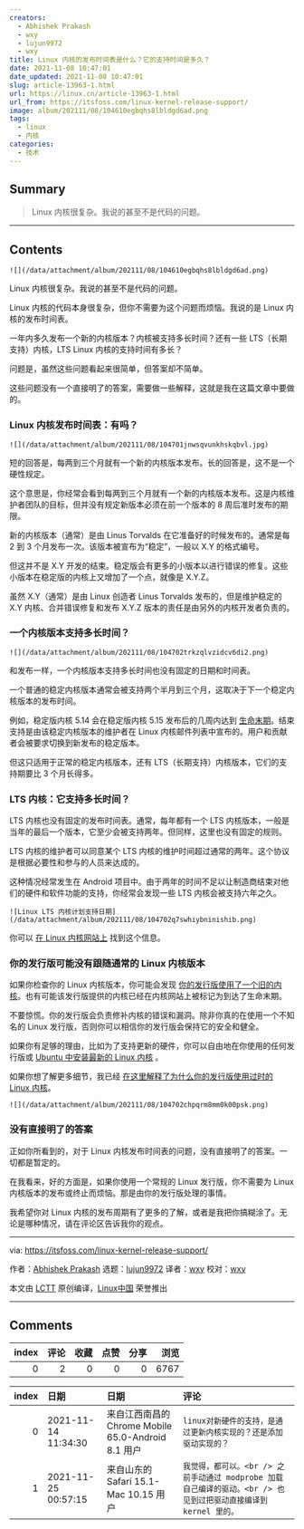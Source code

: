 ```yaml
---
creators:
  - Abhishek Prakash
  - wxy
  - lujun9972
  - wxy
title: Linux 内核的发布时间表是什么？它的支持时间是多久？
date: 2021-11-08 10:47:01
date_updated: 2021-11-08 10:47:01
slug: article-13963-1.html
url: https://linux.cn/article-13963-1.html
url_from: https://itsfoss.com/linux-kernel-release-support/
image: album/202111/08/104610egbqhs8lbldgd6ad.png
tags:
  - linux
  - 内核
categories:
  - 技术
---
```


## Summary

> Linux 内核很复杂。我说的甚至不是代码的问题。

***

<!-- more -->

## Contents

`![](/data/attachment/album/202111/08/104610egbqhs8lbldgd6ad.png)`

Linux 内核很复杂。我说的甚至不是代码的问题。

Linux 内核的代码本身很复杂，但你不需要为这个问题而烦恼。我说的是 Linux 内核的发布时间表。

一年内多久发布一个新的内核版本？内核被支持多长时间？还有一些 LTS（长期支持）内核，LTS Linux 内核的支持时间有多长？

问题是，虽然这些问题看起来很简单，但答案却不简单。

这些问题没有一个直接明了的答案，需要做一些解释，这就是我在这篇文章中要做的。

### Linux 内核发布时间表：有吗？

`![](/data/attachment/album/202111/08/104701jnwsqvunkhskqbvl.jpg)`

短的回答是，每两到三个月就有一个新的内核版本发布。长的回答是，这不是一个硬性规定。

这个意思是，你经常会看到每两到三个月就有一个新的内核版本发布。这是内核维护者团队的目标，但并没有规定新版本必须在前一个版本的 8 周后准时发布的期限。

新的内核版本（通常）是由 Linus Torvalds 在它准备好的时候发布的。通常是每 2 到 3 个月发布一次。该版本被宣布为“稳定”，一般以 X.Y 的格式编号。

但这并不是 X.Y 开发的结束。稳定版会有更多的小版本以进行错误的修复。这些小版本在稳定版的内核上又增加了一个点，就像是 X.Y.Z。

虽然 X.Y（通常）是由 Linux 创造者 Linus Torvalds 发布的，但是维护稳定的 X.Y 内核、合并错误修复和发布 X.Y.Z 版本的责任是由另外的内核开发者负责的。

### 一个内核版本支持多长时间？

`![](/data/attachment/album/202111/08/104702trkzqlvzidcv6di2.png)`

和发布一样，一个内核版本支持多长时间也没有固定的日期和时间表。

一个普通的稳定内核版本通常会被支持两个半月到三个月，这取决于下一个稳定内核版本的发布时间。

例如，稳定版内核 5.14 会在稳定版内核 5.15 发布后的几周内达到 [生命末期](https://itsfoss.com/end-of-life-ubuntu/)。结束支持是由该稳定内核版本的维护者在 Linux 内核邮件列表中宣布的。用户和贡献者会被要求切换到新发布的稳定版本。

但这只适用于正常的稳定内核版本，还有 LTS（长期支持）内核版本，它们的支持期要比 3 个月长得多。

### LTS 内核：它支持多长时间？

LTS 内核也没有固定的发布时间表。通常，每年都有一个 LTS 内核版本，一般是当年的最后一个版本，它至少会被支持两年。但同样，这里也没有固定的规则。

LTS 内核的维护者可以同意某个 LTS 内核的维护时间超过通常的两年。这个协议是根据必要性和参与的人员来达成的。

这种情况经常发生在 Android 项目中。由于两年的时间不足以让制造商结束对他们的硬件和软件功能的支持，你经常会发现一些 LTS 内核会被支持六年之久。

`![Linux LTS 内核计划支持日期](/data/attachment/album/202111/08/104702q7swhiybninishib.png)`

你可以 [在 Linux 内核网站上](https://www.kernel.org/category/releases.html) 找到这个信息。

### 你的发行版可能没有跟随通常的 Linux 内核版本

如果你检查你的 Linux 内核版本，你可能会发现 [你的发行版使用了一个旧的内核](https://itsfoss.com/why-distros-use-old-kernel/)。也有可能该发行版提供的内核已经在内核网站上被标记为到达了生命末期。

不要惊慌。你的发行版会负责修补内核的错误和漏洞。除非你真的在使用一个不知名的 Linux 发行版，否则你可以相信你的发行版会保持它的安全和健全。

如果你有足够的理由，比如为了支持更新的硬件，你可以自由地在你使用的任何发行版或 [Ubuntu 中安装最新的 Linux 内核](https://itsfoss.com/upgrade-linux-kernel-ubuntu/) 。

如果你想了解更多细节，我已经 [在这里解释了为什么你的发行版使用过时的 Linux 内核](https://itsfoss.com/why-distros-use-old-kernel/)。

`![](/data/attachment/album/202111/08/104702chpqrm8mm0k00psk.png)`

### 没有直接明了的答案

正如你所看到的，对于 Linux 内核发布时间表的问题，没有直接明了的答案。一切都是暂定的。

在我看来，好的方面是，如果你使用一个常规的 Linux 发行版，你不需要为 Linux 内核版本的发布或终止而烦恼。那是由你的发行版处理的事情。

我希望你对 Linux 内核的发布周期有了更多的了解，或者是我把你搞糊涂了。无论是哪种情况，请在评论区告诉我你的观点。

---

via: <https://itsfoss.com/linux-kernel-release-support/>

作者：[Abhishek Prakash](https://itsfoss.com/author/abhishek/) 选题：[lujun9972](https://github.com/lujun9972) 译者：[wxy](https://github.com/wxy) 校对：[wxy](https://github.com/wxy)

本文由 [LCTT](https://github.com/LCTT/TranslateProject) 原创编译，[Linux中国](https://linux.cn/) 荣誉推出

***

## Comments


|   index |   评论 |   收藏 |   点赞 |   分享 |   浏览 |
|--------:|-------:|-------:|-------:|-------:|-------:|
|       0 |      2 |      0 |      0 |      0 |   6767 |

|   index | 日期                | 日期                                               | 评论                                                                                                             |
|--------:|:--------------------|:---------------------------------------------------|:-----------------------------------------------------------------------------------------------------------------|
|       0 | 2021-11-14 11:34:30 | 来自江西南昌的 Chrome Mobile 65.0-Android 8.1 用户 | `linux对新硬件的支持，是通过更新内核实现的？还是添加驱动实现的？`                                                |
|       1 | 2021-11-25 00:57:15 | 来自山东的 Safari 15.1-Mac 10.15 用户              | `我觉得，都可以。<br /> 之前手动通过 modprobe 加载自己编译的驱动。<br /> 也见到过把驱动直接编译到 kernel 里的。` |
